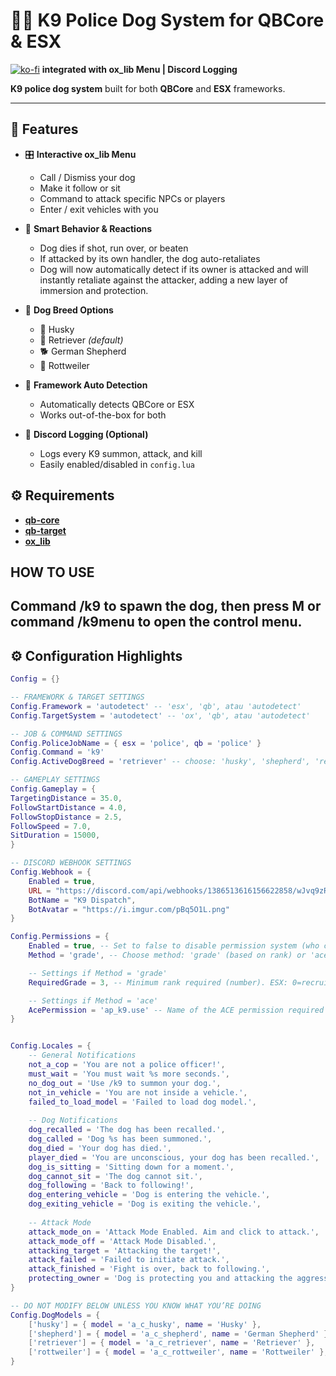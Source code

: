 # 🐕‍🦺 K9 Police Dog System for QBCore & ESX  
[![ko-fi](https://ko-fi.com/img/githubbutton_sm.svg)](https://ko-fi.com/H2H51HUE4X)
**integrated with ox_lib Menu | Discord Logging**

**K9 police dog system** built for both **QBCore** and **ESX** frameworks. 

---

## 🚨 Features

- 🎛️ **Interactive ox_lib Menu**
  - Call / Dismiss your dog
  - Make it follow or sit
  - Command to attack specific NPCs or players
  - Enter / exit vehicles with you

- 🧠 **Smart Behavior & Reactions**
  - Dog dies if shot, run over, or beaten
  - If attacked by its own handler, the dog auto-retaliates
  - Dog will now automatically detect if its owner is attacked and will instantly retaliate against the attacker, adding a new layer of immersion and protection.

- 🐶 **Dog Breed Options**
  - 🐺 Husky  
  - 🦴 Retriever *(default)*  
  - 🐕 German Shepherd  
  - 🐾 Rottweiler

- 🔁 **Framework Auto Detection**
  - Automatically detects QBCore or ESX
  - Works out-of-the-box for both

- 📡 **Discord Logging (Optional)**
  - Logs every K9 summon, attack, and kill
  - Easily enabled/disabled in `config.lua`
 
## ⚙️ Requirements

- **[qb-core](https://github.com/qbcore-framework/qb-core)**
- **[qb-target](https://github.com/qbcore-framework/qb-target)** 
- **[ox_lib](https://github.com/overextended/ox_lib)** 

## HOW TO USE
Command /k9 to spawn the dog, then press M or command /k9menu to open the control menu.
---

## ⚙️ Configuration Highlights

```lua
Config = {}

-- FRAMEWORK & TARGET SETTINGS
Config.Framework = 'autodetect' -- 'esx', 'qb', atau 'autodetect'
Config.TargetSystem = 'autodetect' -- 'ox', 'qb', atau 'autodetect'

-- JOB & COMMAND SETTINGS
Config.PoliceJobName = { esx = 'police', qb = 'police' }
Config.Command = 'k9'
Config.ActiveDogBreed = 'retriever' -- choose: 'husky', 'shepherd', 'retriever', 'rottweiler'

-- GAMEPLAY SETTINGS
Config.Gameplay = {
TargetingDistance = 35.0,
FollowStartDistance = 4.0,
FollowStopDistance = 2.5,
FollowSpeed = 7.0,
SitDuration = 15000,
}

-- DISCORD WEBHOOK SETTINGS
Config.Webhook = {
    Enabled = true,
    URL = "https://discord.com/api/webhooks/1386513616156622858/wJvq9zR_LCI6ydqXNtZX1CHfpNqKJyj-CwrY8qSEwXOTIJ6-sCdV7GnuY8eKoJCUGxu_", 
    BotName = "K9 Dispatch",
    BotAvatar = "https://i.imgur.com/pBq5O1L.png"
}

Config.Permissions = {
    Enabled = true, -- Set to false to disable permission system (who can use it)
    Method = 'grade', -- Choose method: 'grade' (based on rank) or 'ace' (based on FiveM permissions)

    -- Settings if Method = 'grade'
    RequiredGrade = 3, -- Minimum rank required (number). ESX: 0=recruit. QBCore: 0=boss. Adjust accordingly!

    -- Settings if Method = 'ace'
    AcePermission = 'ap_k9.use' -- Name of the ACE permission required
}


Config.Locales = {
    -- General Notifications
    not_a_cop = 'You are not a police officer!',
    must_wait = 'You must wait %s more seconds.',
    no_dog_out = 'Use /k9 to summon your dog.',
    not_in_vehicle = 'You are not inside a vehicle.',
    failed_to_load_model = 'Failed to load dog model.',
    
    -- Dog Notifications
    dog_recalled = 'The dog has been recalled.',
    dog_called = 'Dog %s has been summoned.',
    dog_died = 'Your dog has died.',
    player_died = 'You are unconscious, your dog has been recalled.',
    dog_is_sitting = 'Sitting down for a moment.',
    dog_cannot_sit = 'The dog cannot sit.',
    dog_following = 'Back to following!',
    dog_entering_vehicle = 'Dog is entering the vehicle.',
    dog_exiting_vehicle = 'Dog is exiting the vehicle.',
    
    -- Attack Mode
    attack_mode_on = 'Attack Mode Enabled. Aim and click to attack.',
    attack_mode_off = 'Attack Mode Disabled.',
    attacking_target = 'Attacking the target!',
    attack_failed = 'Failed to initiate attack.',
    attack_finished = 'Fight is over, back to following.',
    protecting_owner = 'Dog is protecting you and attacking the aggressor!'
}

-- DO NOT MODIFY BELOW UNLESS YOU KNOW WHAT YOU’RE DOING
Config.DogModels = {
    ['husky'] = { model = 'a_c_husky', name = 'Husky' },
    ['shepherd'] = { model = 'a_c_shepherd', name = 'German Shepherd' },
    ['retriever'] = { model = 'a_c_retriever', name = 'Retriever' },
    ['rottweiler'] = { model = 'a_c_rottweiler', name = 'Rottweiler' },
}
```

